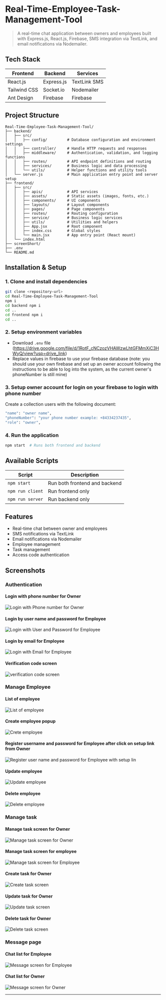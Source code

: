 # Real-Time-Employee-Task-Management-Tool

> A real-time chat application between owners and employees built with Express.js, React.js, Firebase, SMS integration via TextLink, and email notifications via Nodemailer.

## Tech Stack

| **Frontend** | **Backend** | **Services** |
| ------------ | ----------- | ------------ |
| React.js     | Express.js  | TextLink SMS |
| Tailwind CSS | Socket.io   | Nodemailer   |
| Ant Design   | Firebase    | Firebase     |

## Project Structure

```
Real-Time-Employee-Task-Management-Tool/
├── backend/
│   ├── src/
│   │   ├── config/         # Database configuration and environment settings
│   │   ├── controller/     # Handle HTTP requests and responses
│   │   ├── middleware/     # Authentication, validation, and logging functions
│   │   ├── routes/         # API endpoint definitions and routing
│   │   ├── services/       # Business logic and data processing
│   │   └── utils/          # Helper functions and utility tools
│   └── server.js           # Main application entry point and server setup
├── frontend/
│   ├── src/
│   │   ├── apis/           # API services
│   │   ├── assets/         # Static assets (images, fonts, etc.)
│   │   ├── components/     # UI components
│   │   ├── layouts/        # Layout components
│   │   ├── pages/          # Page components
│   │   ├── routes/         # Routing configuration
│   │   ├── service/        # Business logic services
│   │   ├── utils/          # Utilities and helpers
│   │   ├── App.jsx         # Root component
│   │   ├── index.css       # Global styles
│   │   └── main.jsx        # App entry point (React mount)
│   └── index.html
├── screenShort/
├── .env
└── README.md
```

## Installation & Setup

### 1. Clone and install dependencies

```bash
git clone <repository-url>
cd Real-Time-Employee-Task-Management-Tool
npm i
cd backend npm i
cd ..
cd frontend npm i
cd ..
```

### 2. Setup environment variables

- Download `.env` file (https://drive.google.com/file/d/1RotF_cNCzozVHAWzwLhtGFMmXiC3HWyQ/view?usp=drive_link)
- Replace values in firebase to use your firebase database (note: you should use your own firebase and set up an owner account following the instructions to be able to log into the system, as the current owner's phoneNumber is still mine)

### 3. Setup owner account for login on your firebase to login with phone number

Create a collection users with the following document:

```bash
"name": "owner name",
"phoneNumber": "your phone number example: +84334237435",
"role": "owner",
```

### 4. Run the application

```bash
npm start  # Runs both frontend and backend
```

## Available Scripts

| Script           | Description                   |
| ---------------- | ----------------------------- |
| `npm start`      | Run both frontend and backend |
| `npm run client` | Run frontend only             |
| `npm run server` | Run backend only              |

## Features

- Real-time chat between owner and employees
- SMS notifications via TextLink
- Email notifications via Nodemailer
- Employee management
- Task management
- Access code authentication

## Screenshots

### Authentication

#### Login with phone number for Owner

![Login with Phone number for Owner ](/screenShort/Login-with-phone-number.png)

#### Login by user name and password for Employee

![Login with User and Password for Employee ](/screenShort/login-with-username.png)

#### Login by email for Employee

![Login with Email for Employee ](/screenShort/login-with-email.png)

#### Verification code screen

![verification code screen ](/screenShort/verification-code-screen.png)

### Manage Employee

#### List of employee

![List of employee ](/screenShort/manage-employee-screen.png)

#### Create employee popup

![Crete employee ](/screenShort/create-employee.png)

#### Register username and password for Employee after click on setup link from Owner

![Register user name and password for Employee with setup lin ](/screenShort/reigester-screen-in-settup-link.png)

#### Update employee

![Update employee ](/screenShort/update-employee.png)

#### Delete employee

![Delete employee ](/screenShort/delete-employee.png)

### Manage task

#### Manage task screen for Owner

![Manage task screen for Owner ](/screenShort/manage-task.png)

#### Manage task screen for employee

![Manage task screen for Employee ](/screenShort/manage-task-for-employee.png)

#### Create task for Owner

![Create task screen ](/screenShort/create-task-screen.png)

#### Update task for Owner

![Update task screen ](/screenShort/update-task-screen.png)

#### Delete task for Owner

![Delete task screen ](/screenShort/delete-task-screen.png)

### Message page

#### Chat list for Employee

![Message screen for Employee ](/screenShort/chat-message-screen-employee.png)

#### Chat list for Owner

![Message screen for Owner ](/screenShort/chat-message-screen-owner.png)

---
